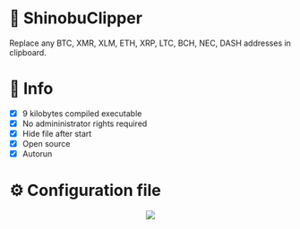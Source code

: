 
# :money_with_wings: ShinobuClipper
Replace any BTC, XMR, XLM, ETH, XRP, LTC, BCH, NEC, DASH addresses in clipboard.

# :star2: Info
 - [X] 9 kilobytes compiled executable
 - [X] No admininistrator rights required
 - [X] Hide file after start
 - [X] Open source
 - [X] Autorun

# :gear: Configuration file
<p align="center">
  <img src="https://i.ibb.co/GC5chXG/config.jpg">
</p>

